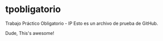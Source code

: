 # tpobligatorio
Trabajo Práctico Obligatorio - IP
Esto es un archivo de prueba de GitHub.

Dude, This's awesome!
